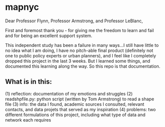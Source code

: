 # mapnyc
Dear Professor Flynn, Professor Armstrong, and Professor LeBlanc, 

First and foremost thank you - for giving me the freedom to learn and fail and for being an excellent support system. 

This independent study has been a failure in many ways...I still have little to no idea what I am doing, I have no pitch-able final product (definitely not one to public policy experts or urban planners), and I feel like I completely dropped this project in the last 3 weeks. But I learned some things, and documented this learning along the way. So this repo is that documentation. 

## What is in this: 
(1) reflection: documentation of my emotions and struggles 
(2) readshpfile.py: python script (written by Tom Armstrong) to read a shape file 
(3) info: the data I found, academic sources I consulted, relevant contacts, and data projets that served as my inspiration
(4) problems: two different formulations of this project, including what type of data and network each requires 
